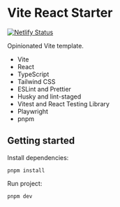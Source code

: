 # Vite React Starter

[![Netlify Status](https://api.netlify.com/api/v1/badges/558554c3-01c7-4fdf-89be-768eb568d2cf/deploy-status)](https://app.netlify.com/sites/vite-rs/deploys)

Opinionated Vite template.

- Vite
- React
- TypeScript
- Tailwind CSS
- ESLint and Prettier
- Husky and lint-staged
- Vitest and React Testing Library
- Playwright
- pnpm

## Getting started

Install dependencies:

```
pnpm install
```

Run project:

```
pnpm dev
```

